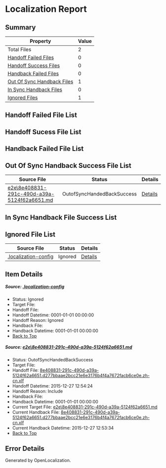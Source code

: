 # <a name='report-top'></a> Localization Report

## Summary
 Property | Value 
 -------- | ----- 
 Total Files | 2
[ Handoff Failed Files ](#handoff-failed-list)| 0
[ Handoff Success Files ](#handoff-success-list)| 0
[ Handback Failed Files ](#handback-failed-list)| 0
[ Out Of Sync Handback Files ](#outofsync-handback-success-list)| 1
[ In Sync Handback Files ](#insync-handback-success-list)| 0
[ Ignored Files ](#ignored-list)| 1

## <a name='handoff-failed-list'></a> Handoff Failed File List

## <a name='handoff-success-list'></a> Handoff Sucess File List

## <a name='handback-failed-list'></a> Handback Failed File List

## <a name='outofsync-handback-success-list'></a> Out Of Sync Handback Success File List
 Source File | Status | Details 
 ----------- | ------ | ------- 
 [e2e\8e408831-291c-490d-a39a-5124f62a6651.md](https://github.com/OpenLocalizationTest/oltest/blob/03008320e1ee243ed70413714812516754f3e021/e2e/8e408831-291c-490d-a39a-5124f62a6651.md) | OutofSyncHandedBackSuccess | [Details](#03268234e23d1e7be118012bbd8893af5155c3d21)

## <a name='insync-handback-success-list'></a> In Sync Handback File Success List

## <a name='ignored-list'></a> Ignored File List
 Source File | Status | Details 
 ----------- | ------ | ------- 
 [.localization-config](https://github.com/OpenLocalizationTest/oltest/blob/03008320e1ee243ed70413714812516754f3e021/.localization-config) | Ignored | [Details](#1b1b1cababca9a843d46cac6cc08988e221902dd0)

## Item Details
##### <a name='1b1b1cababca9a843d46cac6cc08988e221902dd0'></a> Source: [.localization-config](https://github.com/OpenLocalizationTest/oltest/blob/03008320e1ee243ed70413714812516754f3e021/.localization-config)
* Status: Ignored
* Target File: 
* Handoff File: 
* Handoff Datetime: 0001-01-01 00:00:00
* Handoff Reason: Ignored
* Handback File: 
* Handback Datetime: 0001-01-01 00:00:00
* [Back to Top](#report-top)

##### <a name='03268234e23d1e7be118012bbd8893af5155c3d21'></a> Source: [e2e\8e408831-291c-490d-a39a-5124f62a6651.md](https://github.com/OpenLocalizationTest/oltest/blob/03008320e1ee243ed70413714812516754f3e021/e2e/8e408831-291c-490d-a39a-5124f62a6651.md)
* Status: OutofSyncHandedBackSuccess
* Target File: 
* Handoff File: [8e408831-291c-490d-a39a-5124f62a6651.d277bbaae2bcc21e6e3176b4f4a7672facb6ce0e.zh-cn.xlf](https://github.com/OpenLocalizationTestOrg/olhandoff/blob/d43e8085d45342fef663e1465c4aa6a01bf94c22/ol-handoff/OpenLocalizationTestOrg/oltest.zh-cn/qimu/8e408831-291c-490d-a39a-5124f62a6651.d277bbaae2bcc21e6e3176b4f4a7672facb6ce0e.zh-cn.xlf)
* Handoff Datetime: 2015-12-27 12:54:24
* Handoff Reason: Include
* Handback File: 
* Handback Datetime: 0001-01-01 00:00:00
* Current Target File: [e2e\8e408831-291c-490d-a39a-5124f62a6651.md](https://github.com/OpenLocalizationTestOrg/oltest.zh-cn/blob/d0700ca90cdc1a43a71aa869cbd23b69f742d93e/e2e/8e408831-291c-490d-a39a-5124f62a6651.md)
* Current Handback File: [8e408831-291c-490d-a39a-5124f62a6651.d277bbaae2bcc21e6e3176b4f4a7672facb6ce0e.zh-cn.xlf](https://github.com/OpenLocalizationTestOrg/olhandback/blob/c886d399ce8324691debedbdca37f3eea35f8e71/ol-handback/OpenLocalizationTestOrg/oltest.zh-cn/qimu/8e408831-291c-490d-a39a-5124f62a6651.d277bbaae2bcc21e6e3176b4f4a7672facb6ce0e.zh-cn.xlf)
* Current Handback Datetime: 2015-12-27 12:53:34
* [Back to Top](#report-top)


## Error Details

Generated by OpenLocalization.

